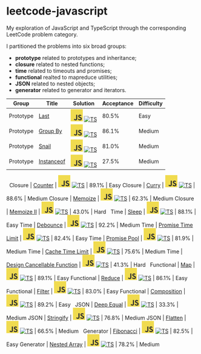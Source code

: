 # leetcode-javascript
My exploration of JavaScript and TypeScript through the corresponding LeetCode problem category.

I partitioned the problems into six broad groups:
- **prototype** related to prototypes and inheritance;
- **closure** related to nested functions;
- **time** related to timeouts and promises;
- **functional** realted to mapreduce utilities;
- **JSON** related to nested objects;
- **generator** related to generator and iterators.

Group | Title | Solution | Acceptance | Difficulty
------|-------|----------|------------|-----------
Prototype | [Last](/prototype/last/README.md) | [![JS](/img/js.png)](/prototype/last/solution.js) [![TS](/img/js.svg)](/prototype/last/solution.ts) | 80.5% | Easy
Prototype | [Group By](/prototype/groupby/README.md) | [![JS](/img/js.png)](/prototype/groupby/solution.js) [![TS](/img/js.svg)](/prototype/groupby/solution.ts) | 86.1% | Medium
Prototype | [Snail](/prototype/snail/README.md) | [![JS](/img/js.png)](/prototype/snail/solution.js) [![TS](/img/js.svg)](/prototype/snail/solution.ts) | 81.0% | Medium
Prototype | [Instanceof](/prototype/instanceof/README.md) | [![JS](/img/js.png)](/prototype/instanceof/solution.js) [![TS](/img/js.svg)](/prototype/instanceof/solution.ts) | 27.5% | Medium
&nbsp;
Closure | [Counter](/closure/counter/README.md) | [![JS](/img/js.png)](/closure/counter/solution.js) [![TS](/img/js.svg)](/closure/counter/solution.ts) | 89.1% | Easy
Closure | [Curry](/closure/curry/README.md) | [![JS](/img/js.png)](/closure/curry/solution.js) [![TS](/img/js.svg)](/closure/curry/solution.ts) | 88.6% | Medium
Closure | [Memoize](/closure/memoize/README.md) | [![JS](/img/js.png)](/closure/memoize/solution.js) [![TS](/img/js.svg)](/closure/memoize/solution.ts) | 62.3% | Medium
Closure | [Memoize II](/closure/memoize_ii/README.md) | [![JS](/img/js.png)](/closure/memoize_ii/solution.js) [![TS](/img/js.svg)](/closure/memoize_ii/solution.ts) | 43.0% | Hard
&nbsp;
Time | [Sleep](/time/sleep/README.md) | [![JS](/img/js.png)](/time/sleep/solution.js) [![TS](/img/js.svg)](/time/sleep/solution.ts) | 88.1% | Easy
Time | [Debounce](/time/debounce/README.md) | [![JS](/img/js.png)](/time/debounce/solution.js) [![TS](/img/js.svg)](/time/debounce/solution.ts) | 92.2% | Medium
Time | [Promise Time Limit](/time/timelimit/README.md) | [![JS](/img/js.png)](/time/timelimit/solution.js) [![TS](/img/js.svg)](/time/timelimit/solution.ts) | 82.4% | Easy
Time | [Promise Pool](/time/pool/README.md) | [![JS](/img/js.png)](/time/pool/solution.js) [![TS](/img/js.svg)](/time/pool/solution.ts) | 81.9% | Medium
Time | [Cache Time Limit](/time/cache/README.md) | [![JS](/img/js.png)](/time/cache/solution.js) [![TS](/img/js.svg)](/time/cache/solution.ts) | 75.6% | Medium
Time | [Design Cancellable Function](/time/cancellable/README.md) | [![JS](/img/js.png)](/time/cancellable/solution.js) [![TS](/img/js.svg)](/time/cancellable/solution.ts) | 41.3% | Hard
&nbsp;
Functional | [Map](/functional/map/README.md) | [![JS](/img/js.png)](/functional/map/solution.js) [![TS](/img/js.svg)](/functional/map/solution.ts) | 89.1% | Easy
Functional | [Reduce](/functional/reduce/README.md) | [![JS](/img/js.png)](/functional/reduce/solution.js) [![TS](/img/js.svg)](/functional/reduce/solution.ts) | 86.1% | Easy
Functional | [Filter](/functional/filter/README.md) | [![JS](/img/js.png)](/functional/filter/solution.js) [![TS](/img/js.svg)](/functional/filter/solution.ts) | 83.0% | Easy
Functional | [Composition](/functional/composition/README.md) | [![JS](/img/js.png)](/functional/composition/solution.js) [![TS](/img/js.svg)](/functional/composition/solution.ts) | 89.2% | Easy
&nbsp;
JSON | [Deep Equal](/json/deepequal/README.md) | [![JS](/img/js.png)](/json/deepequal/solution.js) [![TS](/img/js.svg)](/json/deepequal/solution.ts) | 33.3% | Medium
JSON | [Stringify](/json/stringify/README.md) | [![JS](/img/js.png)](/json/stringify/solution.js) [![TS](/img/js.svg)](/json/stringify/solution.ts) | 76.8% | Medium
JSON | [Flatten](/json/flatten/README.md) | [![JS](/img/js.png)](/json/flatten/solution.js) [![TS](/img/js.svg)](/json/flatten/solution.ts) | 66.5% | Medium
&nbsp;
Generator | [Fibonacci](/generator/fibonacci/README.md) | [![JS](/img/js.png)](/generator/fibonacci/solution.js) [![TS](/img/js.svg)](/generator/fibonacci/solution.ts) | 82.5% | Easy
Generator | [Nested Array](/generator/nested/README.md) | [![JS](/img/js.png)](/generator/nested/solution.js) [![TS](/img/js.svg)](/generator/nested/solution.ts) | 78.2% | Medium
